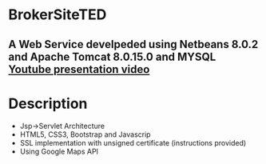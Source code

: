 # BrokerSiteTED
 <h2>A Web Service develpeded using Netbeans 8.0.2 and Apache Tomcat 8.0.15.0 and MYSQL <a href="">Youtube presentation video</a></h2>
 <h1>Description</h1>
<ul>
<li>Jsp->Servlet Architecture</li>
<li>HTML5, CSS3, Bootstrap and Javascrip</li>
<li>SSL implementation with unsigned certificate (instructions provided)</li>
<li>Using Google Maps API</li>
</ul>
